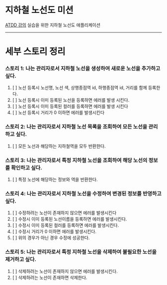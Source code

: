 # 지하철 노선도 미션
[ATDD 강의](https://edu.nextstep.camp/c/R89PYi5H) 실습을 위한 지하철 노선도 애플리케이션

---
# 세부 스토리 정리

### 스토리 1: 나는 관리자로서 지하철 노선을 생성하여 새로운 노선을 추가하고 싶다.
1. [ ] 노선 등록시 노선명, 노선 색, 상행종점역 id, 하행종점역 id, 거리를 함께 등록한다.
2. [ ] 노선 등록시 이미 등록된 노선을 등록하면 에러를 발생 시킨다.
3. [ ] 노선 등록시 이미 등록된 컬러를 등록하면 에러를 발생 시킨다 
4. [ ] 노선 등록시 거리가 0 이하면 에러를 발생시킨다

### 스토리 2: 나는 관리자로서 지하철 노선 목록을 조회하여 모든 노선을 관리하고 싶다.
1. [ ] 모든 노선과 해당하는 지하철역을 모두 반환한다.

### 스토리 3: 나는 관리자로서 특정 지하철 노선을 조회하여 해당 노선의 정보를 확인하고 싶다.
1. [ ] 특정 노선에 해당하는 정보와 역을 반환한다.

### 스토리 4: 나는 관리자로서 지하철 노선을 수정하여 변경된 정보를 반영하고 싶다.
1. [ ] 수정하려는 노선이 존재하지 않으면 에러를 발생시킨다
2. [ ] 수정시 이미 등록된 노선이름을 등록하면 에러를 발생시킨다.
3. [ ] 수정시 이미 등록된 컬러를 등록하면 에러를 발생시킨다.
4. [ ] 수정시 거리가 0 이하면 에러를 발생시킨다.
5. [ ] 위의 경우가 아닌 경우 수정에 성공한다.

### 스토리 5: 나는 관리자로서 특정 지하철 노선을 삭제하여 불필요한 노선을 제거하고 싶다.
1. [ ] 삭제하려는 노선이 존재하지 않으면 에러를 발생시킨다.
2. [ ] 삭제하려는 노선이 존재하면 삭제한다.
